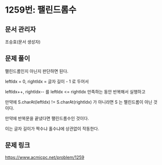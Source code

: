 # 1259번: 팰린드롬수
## 문서 관리자
조승효(문서 생성자)
## 문제 풀이
팰린드롬인지 아닌지 판단하면 된다.

leftIdx = 0, rightIdx = 글자 길이 - 1 로 두어서

leftIdx++, rightIdx-- 를 leftIdx <= rightIdx 만족하는 동안 반복해서 실행하고

만약에 S.charAt(leftIdx) != S.charAt(rightIdx) 가 아니라면 S 는 팰린드롬이 아닌 것이다.

만약에 반복문을 끝냈다면 팰린드롬수인 것이다.

이는 글자 길이가 짝수냐 홀수냐에 상관없이 작동한다.
## 문제 링크
https://www.acmicpc.net/problem/1259